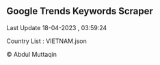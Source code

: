 

## Google Trends Keywords Scraper 
 
Last Update 18-04-2023 , 03:59:24

Country List :
VIETNAM.json



© Abdul Muttaqin 
